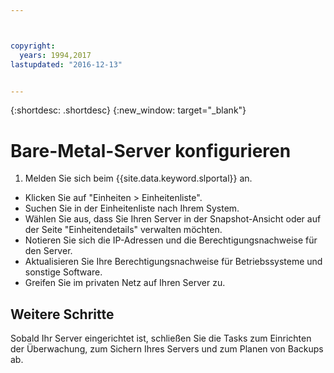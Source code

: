 ```yaml
---



copyright:
  years: 1994,2017
lastupdated: "2016-12-13"


---
```


{:shortdesc: .shortdesc}
{:new_window: target="_blank"}

# Bare-Metal-Server konfigurieren

1. Melden Sie sich beim {{site.data.keyword.slportal}} an.
* Klicken Sie auf "Einheiten > Einheitenliste".
* Suchen Sie in der Einheitenliste nach Ihrem System.
* Wählen Sie aus, dass Sie Ihren Server in der Snapshot-Ansicht oder auf der Seite "Einheitendetails" verwalten möchten.
* Notieren Sie sich die IP-Adressen und die Berechtigungsnachweise für den Server.
* Aktualisieren Sie Ihre Berechtigungsnachweise für Betriebssysteme und sonstige Software.
* Greifen Sie im privaten Netz auf Ihren Server zu.
## Weitere Schritte
Sobald Ihr Server eingerichtet ist, schließen Sie die Tasks zum Einrichten der Überwachung, zum Sichern Ihres Servers und zum Planen von Backups ab.
